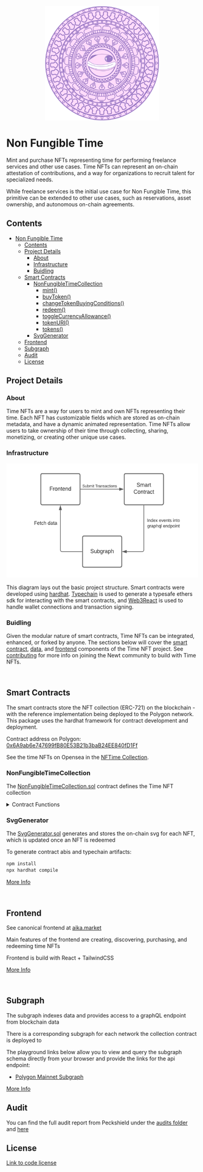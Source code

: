 <p align="center">
    <img src="newt_mayan.svg" width="300" height="300" >
<p>

# Non Fungible Time

Mint and purchase NFTs representing time for performing freelance services and other use cases. Time NFTs can represent an on-chain attestation of contributions, and a way for organizations to recruit talent for specialized needs.

While freelance services is the initial use case for Non Fungible Time, this primitive can be extended to other use cases, such as reservations, asset ownership, and autonomous on-chain agreements.

## Contents

- [Non Fungible Time](#non-fungible-time)
  - [Contents](#contents)
  - [Project Details](#project-details)
    - [About](#about)
    - [Infrastructure](#infrastructure)
    - [Buidling](#buidling)
  - [Smart Contracts](#smart-contracts)
    - [NonFungibleTimeCollection](#nonfungibletimecollection)
      - [mint()](#mint)
      - [buyToken()](#buytoken)
      - [changeTokenBuyingConditions()](#changetokenbuyingconditions)
      - [redeem()](#redeem)
      - [toggleCurrencyAllowance()](#togglecurrencyallowance)
      - [tokenURI()](#tokenuri)
      - [tokens()](#tokens)
    - [SvgGenerator](#svggenerator)
  - [Frontend](#frontend)
  - [Subgraph](#subgraph)
  - [Audit](#audit)
  - [License](#license)

## Project Details

### About

Time NFTs are a way for users to mint and own NFTs representing their time. Each NFT has customizable fields which are stored as on-chain metadata, and have a dynamic animated representation. Time NFTs allow users to take ownership of their time through collecting, sharing, monetizing, or creating other unique use cases.

### Infrastructure

<p align="center">
    <img src="circle_of_life.png" width="550" height="300" >
<p>

This diagram lays out the basic project structure. Smart contracts were developed using [hardhat](https://github.com/nomiclabs/hardhat). [Typechain](https://github.com/dethcrypto/TypeChain) is used to generate a typesafe ethers sdk for interacting with the smart contracts, and [Web3React](https://github.com/NoahZinsmeister/web3-react) is used to handle wallet connections and transaction signing.

### Buidling

Given the modular nature of smart contracts, Time NFTs can be integrated, enhanced, or forked by anyone. The sections below will cover the [smart contract](#smart-contract), [data](#subgraph), and [frontend](#frontend) components of the Time NFT project. See [contributing](CONTRIBUTING.md) for more info on joining the Newt community to build with Time NFTs.

<br />

## Smart Contracts

The smart contracts store the NFT collection (ERC-721) on the blockchain - with the reference implementation being deployed to the Polygon network. This package uses the hardhat framework for contract development and deployment.

Contract address on Polygon: [0x6A9ab6e747699fB80E53B21b3baB24EE840fD1Ff](https://polygonscan.com/address/0x6A9ab6e747699fB80E53B21b3baB24EE840fD1Ff#code)

See the time NFTs on Opensea in the [NFTime Collection](https://opensea.io/collection/nonfungibletimecollection).
    
### NonFungibleTimeCollection

The [NonFungibleTimeCollection.sol](https://github.com/WeAreNewt/NonFungibleTime/blob/main/packages/contracts/contracts/NonFungibleTimeCollection.sol) contract defines the Time NFT collection

<details>
<summary>Contract Functions</summary>

#### mint()

**`function mint(string memory name, string memory description, string memory work, uint256 availabilityFrom, uint256 availabilityTo, uint256 duration, uint256 royaltyBasisPoints)`**

Mints a new token with the given parameters.

|      Parameter Name      |  Type   |                                     Description                                     |
| :----------------------: | :-----: | :---------------------------------------------------------------------------------: |
|        **`name`**        | string  |                            Name of the NFT being minted.                            |
|    **`description`**     | string  |                        Description of the NFT being minted.                         |
|      **`category`**      | string  |         Category of service that will be completed by the NFT being minted          |
|  **`availabilityFrom`**  | uint256 |  Unix timestamp indicating start of availability. Zero if there is no lower bound.  |
|   **`availabilityTo`**   | uint256 |   Unix timestamp indicating end of availability. Zero if there is no upper bound.   |
|      **`duration`**      | uint256 |    The total time tokenized within the availability range. Measured in seconds.     |
| **`royaltyBasisPoints`** | uint256 | The royalty percentage measured in basis points. Each basis point represents 0.01%. |

| Returns |  Type   |      Description      |
| :-----: | :-----: | :-------------------: |
|    0    | uint256 | tokenId of minted NFT |

#### buyToken()

**`function buyToken(uint256 tokenId)`**

Purchases token based on the provided tokenID.

| Parameter Name | Type    | Description                             |
| -------------- | ------- | --------------------------------------- |
| **`tokenId`**  | uint256 | The tokenID of the NFT being purchased. |

#### changeTokenBuyingConditions()

**`function changeTokenBuyingConditions(uint256 tokenId, address currency, uint256 price, address allowedBuyer, bool forSale)`**

Changes the price and currency of the token with the provided tokenID.

|   Parameter Name   |  Type   |                                          Description                                          |
| :----------------: | :-----: | :-------------------------------------------------------------------------------------------: |
|   **`tokenId`**    | uint256 |                                TokenID of the NFT being sold.                                 |
|   **`currency`**   | address | Address of the ERC-20 currency to be used for payment. Use address(0) to set native currency. |
|    **`price`**     | uint256 |                                 Price of the NFT being sold.                                  |
|   **`forSale`**    |  bool   |                        Boolean indicating whether the NFT is for sale.                        |
| **`allowedBuyer`** | address |  Address of the buyer to avoid frontruns. Use address(0) to enable everyone to buy the NFT.   |

#### redeem()

**`function redeem(uint256 tokenId)`**

Redeems the token with the provided tokenID.

| Parameter Name |  Type   |            Description             |
| :------------: | :-----: | :--------------------------------: |
| **`tokenId`**  | uint256 | TokenID of the NFT being redeemed. |

#### toggleCurrencyAllowance()

**`function toggleCurrencyAllowance(address currency)`**

Toggle for the allowance of the given currency (ERC-20) as a payment token. Can only called by contract owner.

| Parameter Name |  Type   |                               Description                               |
| :------------: | :-----: | :---------------------------------------------------------------------: |
| **`currency`** | address | The address of the ERC-20 currency. Use address(0) for native currency. |

#### tokenURI()

**`function tokenURI(uint256 tokenId)`**

Returns the URI (on-chain SVG) of the token with the provided tokenID

| Parameter Name |  Type   |       Description       |
| :------------: | :-----: | :---------------------: |
| **`tokenId`**  | uint256 | The tokenID of the NFT. |

#### tokens()

**`function tokena(uint256 tokenId)`**

Returns token object for a specified

| Parameter Name |  Type   |       Description       |
| :------------: | :-----: | :---------------------: |
| **`tokenId`**  | uint256 | The tokenID of the NFT. |

| Returns |  T ype  |                                                    Description                                                    |
| :-----: | :-----: | :---------------------------------------------------------------------------------------------------------------: |
|    0    | uint256 |                Unix timestamp indicating start of availability. Zero if does not have lower bound.                |
|    1    | uint256 |                 Unix timestamp indicating end of availability. Zero if does not have upper bound.                 |
|    2    | uint256 |          The actual quantity of time you are tokenizing inside availability range. Measured in seconds.           |
|    3    | uint256 |                                   Price to purchase NFT, in `currency` decimals                                   |
|    4    | uint256 |                The royalty percentage measured in basis points. Each basis point represents 0.01%.                |
|    5    | address |                                           The address of token minter.                                            |
|    6    | address |                          The address which receives royalty payout from secondary sales.                          |
|    7    | address |                The address of payment toke. Use address(0) for native currency (ETH, MATIC, etc.).                |
|    8    | address | Address approved to purchase this NFT if reserved for a single buyer. address(0) enables everyone to buy the NFT. |
|    9    |  bool   |                             A boolean representing if the token was redeemed or not.                              |
|   10    |  bool   |                                A boolean indicating if the NFT is for sale or not.                                |
|   11    | string  |                                                 Name of the NFT.                                                  |
|   12    | string  |                                              Description of the NFT.                                              |
|   13    | string  |                           Category label, defines the type of service being tokenized.                            |

</details>
    
### SvgGenerator

The [SvgGenerator.sol](https://github.com/WeAreNewt/NonFungibleTime/blob/main/packages/contracts/contracts/svg-generators) generates and stores the on-chain svg for each NFT, which is updated once an NFT is redeemed

To generate contract abis and typechain artifacts:

```sh
npm install
npx hardhat compile
```

[More Info](https://github.com/WeAreNewt/NonFungibleTime/blob/main/packages/contracts/docs/NonFungibleTimeCollection.md)

<br />

## Frontend

See canonical frontend at [aika.market](https://aika.market)

Main features of the frontend are creating, discovering, purchasing, and redeeming time NFTs

Frontend is build with React + TailwindCSS

[More Info](https://github.com/WeAreNewt/NonFungibleTime/blob/main/packages/frontend/README.md)

<br />

## Subgraph

The subgraph indexes data and provides access to a graphQL endpoint from blockchain data

There is a corresponding subgraph for each network the collection contract is deployed to

The playground links below allow you to view and query the subgraph schema directly from your browser and provide the links for the api endpoint:

- [Polygon Mainnet Subgraph](https://thegraph.com/hosted-service/subgraph/wearenewt/non-fungible-time-polygon)

[More Info](https://github.com/WeAreNewt/NonFungibleTime/blob/main/packages/subgraph/README.md)

## Audit

You can find the full audit report from Peckshield under the [audits folder]((https://github.com/WeAreNewt/NonFungibleTime/blob/main/packages/contracts/audits)) and [here](https://github.com/WeAreNewt/NonFungibleTime/blob/main/packages/contracts/audit/PeckShield-Audit-Report-TimeNFT-v1.0rc.pdf)

## License

[Link to code license](LICENSE.md)
